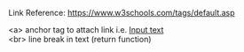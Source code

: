Link Reference: <https://www.w3schools.com/tags/default.asp>

\<a>  anchor tag to attach link i.e. <a href="https://example.com">Input text</a>\
\<br> line break in text (return function)

